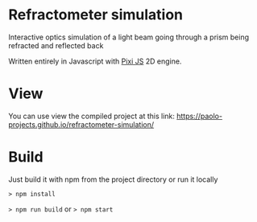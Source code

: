 # Refractometer simulation

Interactive optics simulation of a light beam going through a prism being refracted and reflected back

Written entirely in Javascript with [Pixi JS](https://github.com/pixijs/pixijs) 2D engine.

# View

You can use view the compiled project at this link: https://paolo-projects.github.io/refractometer-simulation/

# Build

Just build it with npm from the project directory or run it locally

`> npm install`

`> npm run build` or `> npm start`
